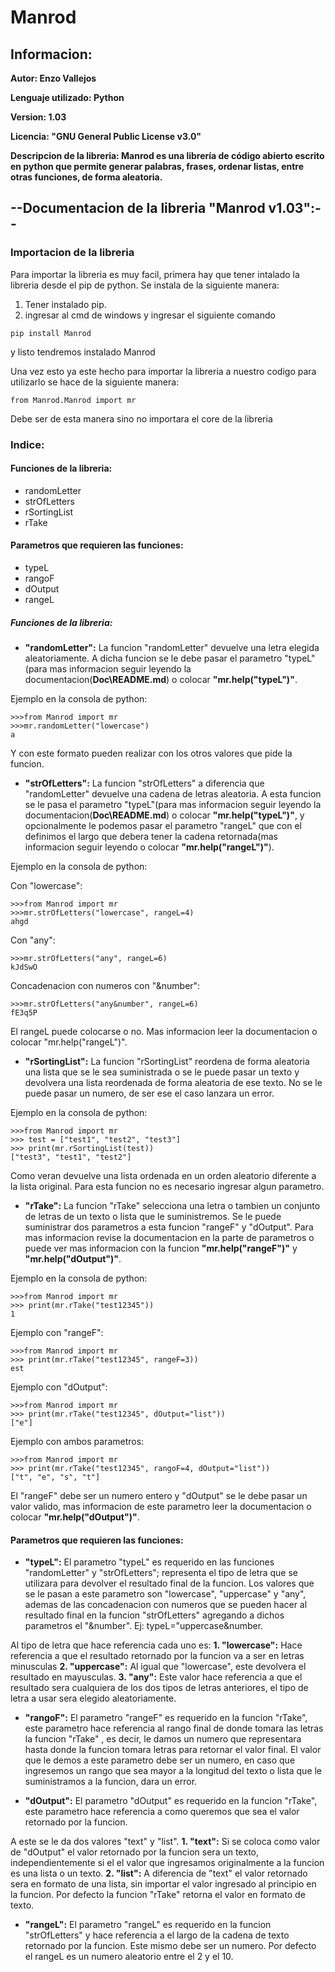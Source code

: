 # Manrod

## Informacion: 
**Autor: Enzo Vallejos** 

**Lenguaje utilizado: Python**

**Version: 1.03**

**Licencia: "GNU General Public License v3.0"**

**Descripcion de la libreria: Manrod es una librería de código abierto escrito en python que permite generar palabras, frases, ordenar listas, entre otras funciones, de forma aleatoria.**

## --Documentacion de la libreria "Manrod v1.03":--

### Importacion de la libreria
Para importar la libreria es muy facil, primera hay que tener intalado la libreria desde el pip de python. Se instala de la siguiente manera:

1. Tener instalado pip.
2. ingresar al cmd de windows y ingresar el siguiente comando
```
pip install Manrod
```
y listo tendremos instalado Manrod

Una vez esto ya este hecho para importar la libreria a nuestro codigo para utilizarlo se hace de la siguiente manera:
```
from Manrod.Manrod import mr
```
Debe ser de esta manera sino no importara el core de la libreria

### Indice:

#### Funciones de la libreria:
- randomLetter
- strOfLetters
- rSortingList
- rTake

#### Parametros que requieren las funciones:
- typeL
- rangoF
- dOutput
- rangeL

##### Funciones de la libreria:

- **"randomLetter":** La funcion "randomLetter" devuelve una letra elegida aleatoriamente. 
A dicha funcion se le debe pasar el parametro "typeL"(para mas informacion seguir leyendo la documentacion(**Doc\README.md**) o colocar **"mr.help("typeL")"**.

Ejemplo en la consola de python:
```
>>>from Manrod import mr
>>>mr.randomLetter("lowercase")
a
```
Y con este formato pueden realizar con los otros valores que pide la funcion.

- **"strOfLetters":** La funcion "strOfLetters" a diferencia que "randomLetter" devuelve una cadena de letras aleatoria. A esta funcion se le pasa el parametro "typeL"(para mas informacion seguir leyendo la documentacion(**Doc\README.md**) o colocar **"mr.help("typeL")"**, y opcionalmente le podemos pasar el parametro "rangeL" que con el definimos el largo que debera tener la cadena retornada(mas informacion seguir leyendo o colocar **"mr.help("rangeL")"**). 

Ejemplo en la consola de python:

Con "lowercase":
```
>>>from Manrod import mr
>>>mr.strOfLetters("lowercase", rangeL=4)
ahgd
```

Con "any":
```
>>>mr.strOfLetters("any", rangeL=6)
kJdSwO
```

Concadenacion con numeros con "&number":
```
>>>mr.strOfLetters("any&number", rangeL=6)
fE3q5P
```

El rangeL puede colocarse o no. Mas informacion leer la documentacion o colocar "mr.help("rangeL")".

- **"rSortingList":** La funcion "rSortingList" reordena de forma aleatoria una lista que se le sea suministrada o se le puede pasar un texto y devolvera una lista reordenada de forma aleatoria de ese texto. No se le puede pasar un numero, de ser ese el caso lanzara un error.

Ejemplo en la consola de python:
```
>>>from Manrod import mr
>>> test = ["test1", "test2", "test3"]
>>> print(mr.rSortingList(test))
["test3", "test1", "test2"]
```

Como veran devuelve una lista ordenada en un orden aleatorio diferente a la lista original. Para esta funcion no es necesario ingresar algun parametro.

- **"rTake":** La funcion "rTake" selecciona una letra o tambien un conjunto de letras de un texto o lista que le suministremos. Se le puede suministrar dos parametros a esta funcion "rangeF" y "dOutput".
Para mas informacion revise la documentacion en la parte de parametros o puede ver mas informacion con la funcion **"mr.help("rangeF")"** y **"mr.help("dOutput")"**.

Ejemplo en la consola de python:
```
>>>from Manrod import mr
>>> print(mr.rTake("test12345"))
1
```

Ejemplo con "rangeF":
```
>>>from Manrod import mr
>>> print(mr.rTake("test12345", rangeF=3))
est
```

Ejemplo con "dOutput":
```
>>>from Manrod import mr
>>> print(mr.rTake("test12345", dOutput="list"))
["e"]
```

Ejemplo con ambos parametros:
```
>>>from Manrod import mr
>>> print(mr.rTake("test12345", rangoF=4, dOutput="list"))
["t", "e", "s", "t"]
```

El "rangeF" debe ser un numero entero y "dOutput" se le debe pasar un valor valido, mas informacion de este parametro leer la documentacion o colocar **"mr.help("dOutput")"**.

#### Parametros que requieren las funciones:

- **"typeL":** El parametro "typeL" es requerido en las funciones "randomLetter" y "strOfLetters"; representa el tipo de letra que se utilizara para devolver el resultado final de la funcion. Los valores que se le pasan a este parametro son "lowercase", "uppercase" y "any", ademas de las concadenacion con numeros que se pueden hacer al resultado final en la funcion "strOfLetters" agregando a dichos parametros el "&number". Ej: typeL="uppercase&number. 

Al tipo de letra que hace referencia cada uno es:
**1. "lowercase":** Hace referencia a que el resultado retornado por la funcion va a ser en letras minusculas
**2. "uppercase":** Al igual que "lowercase", este devolvera el resultado en mayusculas.
**3. "any":** Este valor hace referencia a que el resultado sera cualquiera de los dos tipos de letras anteriores, el tipo de letra a usar sera elegido aleatoriamente.

- **"rangoF":** El parametro "rangeF" es requerido en la funcion "rTake", este parametro hace referencia al rango final de donde tomara las letras la funcion "rTake" , es decir, le damos un numero que representara hasta donde la funcion tomara letras para retornar el valor final. 
El valor que le demos a este parametro debe ser un numero, en caso que ingresemos un rango que sea mayor a la longitud del texto o lista que le suministramos a la funcion, dara un error.

- **"dOutput":** El parametro "dOutput" es requerido en la funcion "rTake", este parametro hace referencia a como queremos que sea el valor retornado por la funcion. 

A este se le da dos valores "text" y "list".
**1. "text":** Si se coloca como valor de "dOutput" el valor retornado por la funcion sera un texto, independientemente si el el valor que ingresamos originalmente a la funcion es una lista o un texto.
**2. "list":** A diferencia de "text" el valor retornado sera en formato de una lista, sin importar el valor ingresado al principio en la funcion. Por defecto la funcion "rTake" retorna el valor en formato de texto.

- **"rangeL":** El parametro "rangeL" es requerido en la funcion  "strOfLetters" y  hace referencia a el largo de la cadena de texto retornado por la funcion. Este mismo debe ser un numero. 
Por defecto el rangeL es un numero aleatorio entre el 2 y el 10.
